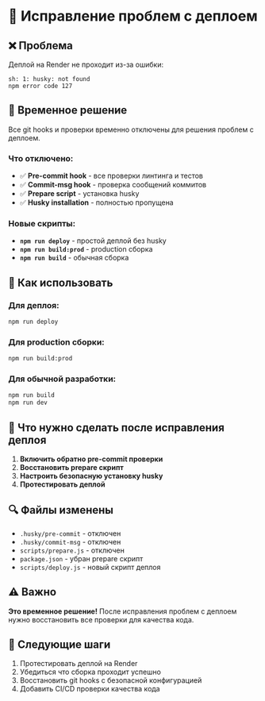 # 🚀 Исправление проблем с деплоем

## ❌ Проблема

Деплой на Render не проходит из-за ошибки:
```
sh: 1: husky: not found
npm error code 127
```

## 🔧 Временное решение

Все git hooks и проверки временно отключены для решения проблем с деплоем.

### Что отключено:

- ✅ **Pre-commit hook** - все проверки линтинга и тестов
- ✅ **Commit-msg hook** - проверка сообщений коммитов  
- ✅ **Prepare script** - установка husky
- ✅ **Husky installation** - полностью пропущена

### Новые скрипты:

- **`npm run deploy`** - простой деплой без husky
- **`npm run build:prod`** - production сборка
- **`npm run build`** - обычная сборка

## 🚀 Как использовать

### Для деплоя:
```bash
npm run deploy
```

### Для production сборки:
```bash
npm run build:prod
```

### Для обычной разработки:
```bash
npm run build
npm run dev
```

## 📝 Что нужно сделать после исправления деплоя

1. **Включить обратно pre-commit проверки**
2. **Восстановить prepare скрипт**
3. **Настроить безопасную установку husky**
4. **Протестировать деплой**

## 🔍 Файлы изменены

- `.husky/pre-commit` - отключен
- `.husky/commit-msg` - отключен  
- `scripts/prepare.js` - отключен
- `package.json` - убран prepare скрипт
- `scripts/deploy.js` - новый скрипт деплоя

## ⚠️ Важно

**Это временное решение!** После исправления проблем с деплоем нужно восстановить все проверки для качества кода.

## 🎯 Следующие шаги

1. Протестировать деплой на Render
2. Убедиться что сборка проходит успешно
3. Восстановить git hooks с безопасной конфигурацией
4. Добавить CI/CD проверки качества кода
